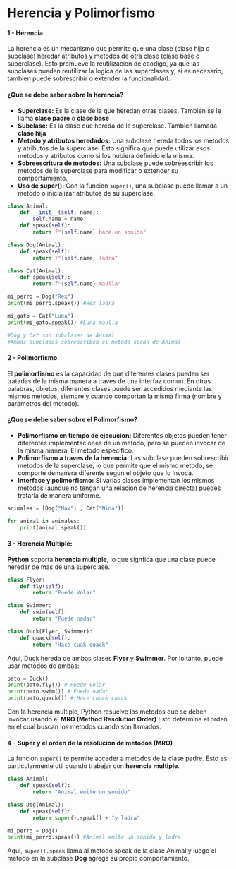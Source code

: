 # Herencia y Polimorfismo

#### 1 - Herencia
La herencia es un mecanismo que permite que una clase (clase hija o subclase) heredar atributos y metodos de otra clase (clase base o superclase). Esto promueve la reutilizacion de caodigo, ya que las subclases pueden reutilizar la logica de las superclases y, si es necesario, tambien puede sobrescribir o extender la funcionalidad.

#### ¿Que se debe saber sobre la herencia?
- **Superclase:** Es la clase de la que heredan otras clases. Tambien se le llama **clase padre** o **clase base**
- **Subclase:** Es la clase que hereda de la superclase. Tambien llamada **clase hija**
- **Metodo y atributos heredados:** Una subclase hereda todos los metodos y atributos de la superclase. Esto significa que puede utilizar esos metodos y atributos como si los hubiera definido ella misma.
- **Sobreescritura de metodos:** Una subclase puede sobreescribir los metodos de la superclase para modificar o extender su comportamiento.
- **Uso de super():** Con la funcion `super()`, una subclase puede llamar a un metodo o inicializar atributos de su superclase.

```python
class Animal:
	def __init__(self, name):
		self.name = name
	def speak(self):
		return f"{self.name} hace un sonido"

class Dog(Animal):
	def speak(self):
		return f"{self.name} ladra"

class Cat(Animal):
	def speak(self):
		return f"{self.name} maulla"

mi_perro = Dog("Rex")
print(mi_perro.speak()) #Rex ladra

mi_gato = Cat("Luna")
print(mi_gato.speak()) #Luna maulla

#Dog y Cat son subclases de Animal
#Ambas subclases sobrescriben el metodo speak de Animal
```

#### 2 - Polimorfismo
El **polimorfismo** es la capacidad de que diferentes clases pueden ser tratadas de la misma manera a traves de una interfaz comun. En otras palabras, objetos, diferentes clases puede ser accedidos mediante las mismos metodos, siempre y cuando comportan la misma firma (nombre y parametros del metodo).

#### ¿Que se debe saber sobre el Polimorfismo?
- **Polimorfismo en tiempo de ejecucion:** Diferentes objetos pueden tener diferentes implementaciones de un metodo, pero se pueden invocar de la misma manera. El metodo especifico.
- **Polimorfismo a traves de la herencia:** Las subclase pueden sobrescribir metodos de la superclase, lo que permite que el mismo metodo, se comporte demanera diferente segun el objeto que lo invoca.
- **Interface y polimorfismo:** Si varias clases implementan los mismos metodos (aunque no tengan una relacion de herencia directa) puedes tratarla de manera uniforme.

```python
animales = [Dog("Max") , Cat("Nina")]

for animal in animales:
	print(animal.speak())
```

#### 3 - Herencia Multiple:
**Python** soporta **herencia multiple**, lo que signfica que una clase puede heredar de mas de una superclase.

```python
class Flyer:
	def fly(self):
		return "Puede Volar"

class Swimmer:
	def swim(self):
		return "Puede nadar"

class Duck(Flyer, Swimmer):
	def quack(self):
		return "Hace cuak cuack"
```

Aqui, Duck hereda de ambas clases **Flyer** y **Swimmer**. Por lo tanto, puede usar metodos de ambas:

```python
pato = Duck()
print(pato.fly()) # Puede Volar
print(pato.swim()) # Puede nadar
print(pato.quack()) # Hace cuack cuack
```

Con la herencia multiple, Python resuelve los metodos que se deben invocar usando el **MRO (Method Resolution Order)** Esto determina el orden en el cual buscan los metodos cuando son llamados.

#### 4 - Super y el orden de la resolucion de metodos (MRO)
La funcion `super()` te permite acceder a metodos de la clase padre. Esto es particularmente util cuando trabajar con **herencia multiple**.

```python
class Animal:
	def speak(self):
		return "Animal emite un sonido"

class Dog(Animal):
	def speak(self):
		return super().speak() + "y ladra"

mi_perro = Dog()
print(mi_perro.speak()) #Animal emite un sonido y ladra
```

Aqui, `super().speak` llama al metodo speak de la clase Animal y luego el metodo en la subclase **Dog** agrega su propio comportamiento.

